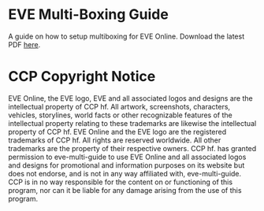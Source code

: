 # EVE Multi-Boxing Guide
A guide on how to setup multiboxing for EVE Online.
Download the latest PDF [here](https://github.com/AckbadP/eve-multi-guide/releases).

# CCP Copyright Notice
EVE Online, the EVE logo, EVE and all associated logos and designs are the intellectual property of CCP hf. All artwork, screenshots, characters, vehicles, storylines, world facts or other recognizable features of the intellectual property relating to these trademarks are likewise the intellectual property of CCP hf. EVE Online and the EVE logo are the registered trademarks of CCP hf. All rights are reserved worldwide. All other trademarks are the property of their respective owners. CCP hf. has granted permission to eve-multi-guide to use EVE Online and all associated logos and designs for promotional and information purposes on its website but does not endorse, and is not in any way affiliated with, eve-multi-guide. CCP is in no way responsible for the content on or functioning of this program, nor can it be liable for any damage arising from the use of this program.
